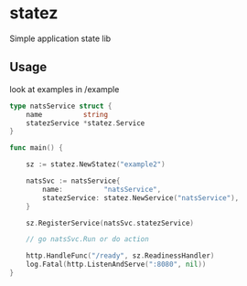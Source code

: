# statez
Simple application state lib


## Usage

look at examples in /example

```go
type natsService struct {
	name          string
	statezService *statez.Service
}

func main() {

	sz := statez.NewStatez("example2")

	natsSvc := natsService{
		name:          "natsService",
		statezService: statez.NewService("natsService"),
	}

	sz.RegisterService(natsSvc.statezService)

	// go natsSvc.Run or do action

	http.HandleFunc("/ready", sz.ReadinessHandler)
	log.Fatal(http.ListenAndServe(":8080", nil))
}
```
